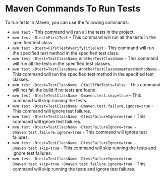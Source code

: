 # Maven Commands To Run Tests

To run tests in Maven, you can use the following commands:

- `mvn test` - This command will run all the tests in the project.
- `mvn test -Dtest=FirstTest` - This command will run all the tests in the specified test class.
- `mvn test -Dtest=FirstTest#verifyTitleTest` - This command will run the specified test method in the specified test class.
- `mvn test -Dtest=TestClassName,AnotherTestClassName` - This command will run all the tests in the specified test classes.
- `mvn test -Dtest=TestClassName,AnotherTestClassName#testMethodName` - This command will run the specified test method in the specified test classes.
- `mvn test -Dtest=TestClassName -DfailIfNoTests=false` - This command will not fail the build if no tests are found.
- `mvn test -Dtest=TestClassName -Dmaven.test.skip=true` - This command will skip running the tests.
- `mvn test -Dtest=TestClassName -Dmaven.test.failure.ignore=true` - This command will ignore test failures.
- `mvn test -Dtest=TestClassName -DtestFailureIgnore=true` - This command will ignore test failures.
- `mvn test -Dtest=TestClassName -DtestFailureIgnore=true -Dmaven.test.failure.ignore=true` - This command will ignore test failures.
- `mvn test -Dtest=TestClassName -DtestFailureIgnore=true -Dmaven.test.skip=true` - This command will skip running the tests and ignore test failures.
- `mvn test -Dtest=TestClassName -DtestFailureIgnore=true -Dmaven.test.skip=true -Dmaven.test.failure.ignore=true` - This command will skip running the tests and ignore test failures.
